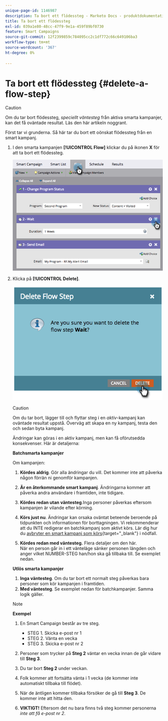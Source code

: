 ```yaml
---
unique-page-id: 1146987
description: Ta bort ett flödessteg - Marketo Docs - produktdokumentation
title: Ta bort ett flödessteg
exl-id: 039a1e80-48cc-47f9-9e1a-459f89bf0730
feature: Smart Campaigns
source-git-commit: 12f2399859c784095cc2c1df772c66c649106ba3
workflow-type: tm+mt
source-wordcount: '367'
ht-degree: 0%

---
```


# Ta bort ett flödessteg {#delete-a-flow-step}

>[!CAUTION]
>
>Om du tar bort flödessteg, _speciellt väntesteg_ från aktiva smarta kampanjer, kan det få oväntade resultat. Läs den här artikeln noggrant.

Först tar vi grunderna. Så här tar du bort ett oönskat flödessteg från en smart kampanj.

1. I den smarta kampanjen **[!UICONTROL Flow]** klickar du på ikonen **X** för att ta bort ett flödessteg.

   ![](assets/delete-a-flow-step-1.png)

1. Klicka på **[!UICONTROL Delete]**.

   ![](assets/delete-a-flow-step-2.png)

   >[!CAUTION]
   >
   >Om du tar bort, lägger till och flyttar steg i en _aktiv_-kampanj kan oväntade resultat uppstå. Överväg att skapa en ny kampanj, testa den och sedan byta kampanj.

   Ändringar kan göras i en aktiv kampanj, men kan få oförutsedda konsekvenser. Här är detaljerna:

   **Batchsmarta kampanjer**

   Om kampanjen:

   1. **Kördes aldrig**. Gör alla ändringar du vill. Det kommer inte att påverka någon förrän ni genomför kampanjen.
   1. **Är en återkommande smart kampanj**. Ändringarna kommer att påverka andra användare i framtiden, inte tidigare.
   1. **Kördes redan utan väntesteg**.Inga personer påverkas eftersom kampanjen är vilande efter körning.
   1. **Körs just nu**. Ändringar kan orsaka oväntat beteende beroende på tidpunkten och informationen för borttagningen. Vi rekommenderar att du INTE redigerar en batchkampanj som aktivt körs. Lär dig hur du [avbryter en smart kampanj som körs](/help/marketo/product-docs/core-marketo-concepts/smart-campaigns/using-smart-campaigns/abort-a-smart-campaign.md){target="_blank"} i nödfall.

   1. **Kördes redan med väntesteg.** Flera detaljer om den här.\
      När en person går in i ett vänteläge sänker personen längden och anger vilket NUMBER-STEG han/hon ska gå tillbaka till. Se exemplet nedan.

   **Utlös smarta kampanjer**

   1. **Inga väntesteg**. Om du tar bort ett normalt steg påverkas bara personer som kör kampanjen i framtiden.
   1. **Med väntesteg**. Se exemplet nedan för batchkampanjer. Samma logik gäller.

   >[!NOTE]
   >
   >**Exempel**
   >
   >1. En Smart Campaign består av tre steg.
   >    * STEG 1. Skicka e-post nr 1
   >    * STEG 2. Vänta en vecka
   >    * STEG 3. Skicka e-post nr 2
   >
   >1. Personer som trycker på **Steg 2** väntar en vecka innan de går vidare till **Steg 3**.
   >1. Du tar bort **Steg 2** under veckan.
   >1. Folk kommer att fortsätta vänta i 1 vecka (de kommer inte automatiskt tillbaka till flödet).
   >1. När de äntligen kommer tillbaka försöker de gå till **Steg 3**. De kommer inte att hitta den.
   >1. **VIKTIGT!** Eftersom det nu bara finns två steg kommer personerna _inte att få e-post nr 2_.

